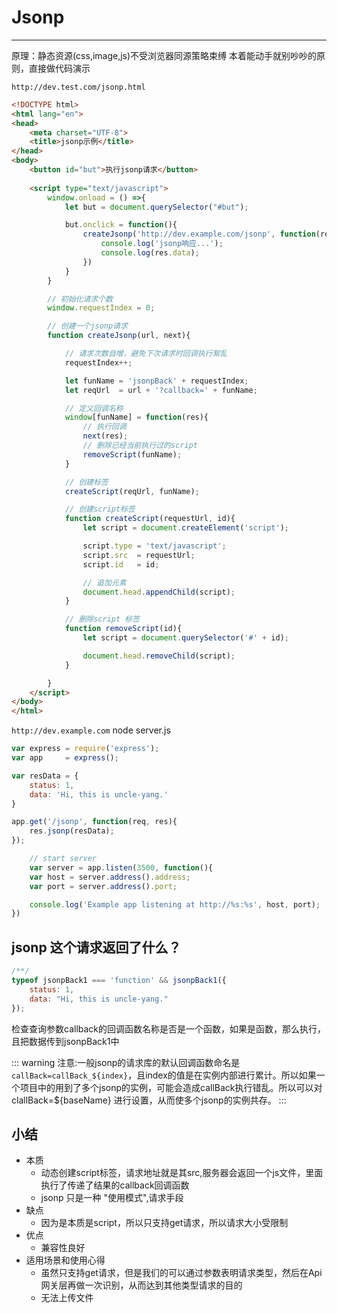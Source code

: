 # Jsonp

-------

原理：静态资源(css,image,js)不受浏览器同源策略束缚
本着能动手就别吵吵的原则，直接做代码演示

`http://dev.test.com/jsonp.html`

``` html
<!DOCTYPE html>
<html lang="en">
<head>
	<meta charset="UTF-8">
	<title>jsonp示例</title>
</head>
<body>
	<button id="but">执行jsonp请求</button>
	
	<script type="text/javascript">
		window.onload = () =>{
			let but = document.querySelector("#but");

			but.onclick = function(){
				createJsonp('http://dev.example.com/jsonp', function(res){
					console.log('jsonp响应...');
					console.log(res.data);
				})
			}
		}

		// 初始化请求个数
		window.requestIndex = 0;

		// 创建一个jsonp请求
		function createJsonp(url, next){

			// 请求次数自增，避免下次请求时回调执行絮乱
			requestIndex++;

			let funName = 'jsonpBack' + requestIndex;
			let reqUrl  = url + '?callback=' + funName;

			// 定义回调名称
			window[funName] = function(res){
				// 执行回调
				next(res);
				// 删除已经当前执行过的script
				removeScript(funName);
			}

			// 创建标签
			createScript(reqUrl, funName);

			// 创建script标签
			function createScript(requestUrl, id){
				let script = document.createElement('script');

				script.type = 'text/javascript';
				script.src  = requestUrl;
				script.id   = id;

				// 追加元素
				document.head.appendChild(script);
			}

			// 删除script 标签
			function removeScript(id){
				let script = document.querySelector('#' + id);

				document.head.removeChild(script);
			}

		}
	</script>
</body>
</html>
```

`http://dev.example.com` node server.js

``` js
var express = require('express');
var app     = express();

var resData = {
	status: 1,
	data: 'Hi, this is uncle-yang.'
}

app.get('/jsonp', function(req, res){
	res.jsonp(resData);
});

	// start server
	var server = app.listen(3500, function(){
	var host = server.address().address;
	var port = server.address().port;

	console.log('Example app listening at http://%s:%s', host, port);
})
```

## jsonp 这个请求返回了什么？

``` js
/**/ 
typeof jsonpBack1 === 'function' && jsonpBack1({
	status: 1, 
	data: "Hi, this is uncle-yang."
});
```
检查查询参数callback的回调函数名称是否是一个函数，如果是函数，那么执行，且把数据传到jsonpBack1中

::: warning
注意:一般jsonp的请求库的默认回调函数命名是`callBack=callBack_${index}`，且index的值是在实例内部进行累计。所以如果一个项目中的用到了多个jsonp的实例，可能会造成callBack执行错乱。所以可以对 clallBack=${baseName} 进行设置，从而使多个jsonp的实例共存。
:::

## 小结

* 本质
  * 动态创建script标签，请求地址就是其src,服务器会返回一个js文件，里面执行了传递了结果的callback回调函数
  * jsonp 只是一种 "使用模式",请求手段
* 缺点
  * 因为是本质是script，所以只支持get请求，所以请求大小受限制
* 优点
  * 兼容性良好
* 适用场景和使用心得
  * 虽然只支持get请求，但是我们的可以通过参数表明请求类型，然后在Api网关层再做一次识别，从而达到其他类型请求的目的
  * 无法上传文件
